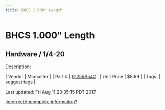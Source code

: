 ```yaml
---
title: BHCS 1.000" Length
---
```


# BHCS 1.000" Length
## Hardware / 1/4-20
Description: 	 

| Vendor | Mcmaster | 
| Part # | [91255A542](https://www.mcmaster.com/#91255A542) | 
| Unit Price | $8.69 | 
| Tags: | [suggest tags](https://docs.google.com/forms/d/e/1FAIpQLSeWyY8v3RgOty-MyWmh9U0iivNYN_molChYyS-0U-o-kOAv_g/viewform) | 

Last updated: Fri Aug 11 23:35:15 PDT 2017

 [Incorrect/Incomplete information?](https://docs.google.com/forms/d/e/1FAIpQLSeWyY8v3RgOty-MyWmh9U0iivNYN_molChYyS-0U-o-kOAv_g/viewform)